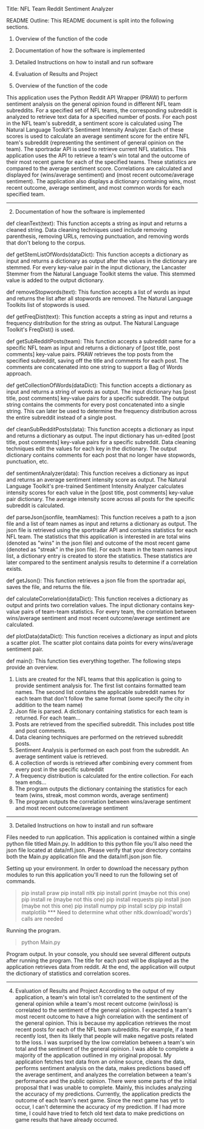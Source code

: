 Title: NFL Team Reddit Sentiment Analyzer

README Outline:
This README document is split into the following sections.
1) Overview of the function of the code
2) Documentation of how the software is implemented
3) Detailed Instructions on how to install and run software
4) Evaluation of Results and Project

1) Overview of the function of the code

This application uses the Python Reddit API Wrapper (PRAW) to perform sentiment analysis on the general opinion found in different NFL team subreddits. For a specified set of NFL teams, the corresponding subreddit is analyzed to retrieve text data for a specified number of posts. For each post in the NFL team's subreddit, a sentiment score is calculated using The Natural Language Toolkit's Sentiment Intensity Analyzer. Each of these scores is used to calculate an average sentiment score for the entire NFL team's subreddit (representing the sentiment of general opinion on the team). The sportradar API is used to retrieve current NFL statistics. This application uses the API to retrieve a team's win total and the outcome of their most recent game for each of the specified teams. These statistics are compared to the average sentiment score. Correlations are calculated and displayed for (wins/average sentiment) and (most recent outcome/average sentiment). The application also displays a dictionary containing wins, most recent outcome, average sentiment, and most common words for each specified team.

-----------------------------------

2) Documentation of how the software is implemented 

def cleanText(text):
This function accepts a string as input and returns a cleaned string. Data cleaning techniques used include removing parenthesis, removing URLs, removing punctuation, and removing words that don't belong to the corpus. 

def getStemListOfWords(dataDict):
This function accepts a dictionary as input and returns a dictionary as output after the values in the dictionary are stemmed. For every key-value pair in the input dictionary, the Lancaster Stemmer from the Natural Language Toolkit stems the value. This stemmed value is added to the output dictionary.

def removeStopwords(text):
This function accepts a list of words as input and returns the list after all stopwords are removed. The Natural Language Toolkits list of stopwords is used. 

def getFreqDist(text):
This function accepts a string as input and returns a frequency distribution for the string as output. The Natural Language Toolkit's FreqDist() is used. 

def getSubRedditPosts(team):
This function accepts a subreddit name for a specific NFL team as input and returns a dictionary of [post title, post comments] key-value pairs. PRAW retrieves the top posts from the specified subreddit, saving off the title and comments for each post. The comments are concatenated into one string to support a Bag of Words approach. 

def getCollectionOfWords(dataDict):
This function accepts a dictionary as input and returns a string of words as output. The input dictionary has [post title, post comments] key-value pairs for a specific subreddit. The output string contains the comments for every post concatenated into a single string. This can later be used to determine the frequency distribution across the entire subreddit instead of a single post.

def cleanSubRedditPosts(data):
This function accepts a dictionary as input and returns a dictionary as output. The input dictionary has un-edited [post title, post comments] key-value pairs for a specific subreddit. Data cleaning techniques edit the values for each key in the dictionary. The output dictionary contains comments for each post that no longer have stopwords, punctuation, etc. 

def sentimentAnalyzer(data):
This function receives a dictionary as input and returns an average sentiment intensity score as output. The Natural Language Toolkit's  pre-trained Sentiment Intensity Analyzer calculates intensity scores for each value in the [post title, post comments] key-value pair dictionary. The average intensity score across all posts for the specific subreddit is calculated. 

def parseJson(jsonfile, teamNames):
This function receives a path to a json file and a list of team names as input and returns a dictionary as output. The json file is retrieved using the sportradar API and contains statistics for each NFL team. The statistics that this application is interested in are total wins (denoted as "wins" in the json file) and outcome of the most recent game (denoted as "streak" in the json file). For each team in the team names input list, a dictionary entry is created to store the statistics. These statistics are later compared to the sentiment analysis results to determine if a correlation exists. 

def getJson():
This function retrieves a json file from the sportradar api, saves the file, and returns the file. 

def calculateCorrelation(dataDict):
This function receives a dictionary as output and prints two correlation values. The input dictionary contains key-value pairs of team-team statistics. For every team, the correlation between wins/average sentiment and most recent outcome/average sentiment are calculated. 

def plotData(dataDict):
This function receives a dictionary as input and plots a scatter plot. The scatter plot contains data points for every wins/average sentiment pair. 

def main():
This function ties everything together. The following steps provide an overview.
1) Lists are created for the NFL teams that this application is going to provide sentiment analysis for. The first list contains formatted team names. The second list contains the applicable subreddit names for each team that don't follow the same format (some specify the city in addition to the team name)
2) Json file is parsed. A dictionary containing statistics for each team is returned. 
For each team...
3) Posts are retrieved from the specified subreddit. This includes post title and post comments. 
4) Data cleaning techniques are performed on the retrieved subreddit posts. 
5) Sentiment Analysis is performed on each post from the subreddit. An average sentiment value is retrieved.
6) A collection of words is retrieved after combining every comment from every post in the specific subreddit
7) A frequency distribution is calculated for the entire collection. 
For each team ends...
8) The program outputs the dictionary containing the statistics for each team (wins, streak, most common words, average sentiment)
9) The program outputs the correlation between wins/average sentiment and most recent outcome/average sentiment

-----------------------------------

3) Detailed Instructions on how to install and run software

Files needed to run application.
This application is contained within a single python file titled Main.py. In addition to this python file you'll also need the json file located at data/nfl.json. Please verify that your directory contains both the Main.py application file and the data/nfl.json json file.

Setting up your environment.
In order to download the necessary python modules to run this application you'll need to run the following set of commands. 
> pip install praw
> pip install nltk
> pip install pprint (maybe not this one)
> pip install re (maybe not this one)
> pip install requests
> pip install json (maybe not this one)
> pip install numpy
> pip install scipy
>pip install matplotlib
*** Need to determine what other nltk.download('words') calls are needed

Running the program.
> python Main.py

Program output. 
In your console, you should see several different outputs after running the program. The title for each post will be displayed as the application retrieves data from reddit. At the end, the application will output the dictionary of statistics and correlation scores.

-----------------------------------

4) Evaluation of Results and Project 
According to the output of my application, a team's win total isn't correlated to the sentiment of the general opinion while a team's most recent outcome (win/loss) is correlated to the sentiment of the general opinion. I expected a team's most recent outcome to have a high correlation with the sentiment of the general opinion. This is because my application retrieves the most recent posts for each of the NFL team subreddits. For example, if a team recently lost, then its likely that people will make negative posts related to the loss. I was surprised by the low correlation between a team's win total and the sentiment of the general opinion. 
I was able to complete a majority of the application outlined in my original proposal. My application fetches text data from an online source, cleans the data, performs sentiment analysis on the data, makes predictions based off the average sentiment, and analyzes the correlation between a team's performance and the public opinion.
There were some parts of the initial proposal that I was unable to complete. Mainly, this includes analyzing the accuracy of my predictions. Currently, the application predicts the outcome of each team's next game. Since the next game has yet to occur, I can't determine the accuracy of my prediction. If I had more time, I could have tried to fetch old text data to make predictions on game results that have already occurred. 






